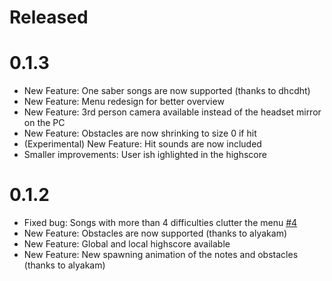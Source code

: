 # Released

# 0.1.3

* New Feature: One saber songs are now supported (thanks to dhcdht)
* New Feature: Menu redesign for better overview
* New Feature: 3rd person camera available instead of the headset mirror on the PC
* New Feature: Obstacles are now shrinking to size 0 if hit
* (Experimental) New Feature: Hit sounds are now included
* Smaller improvements: User ish ighlighted in the highscore

# 0.1.2

* Fixed bug: Songs with more than 4 difficulties clutter the menu [\#4](https://github.com/isenmann/OpenSaberVR/issues/4)
* New Feature: Obstacles are now supported (thanks to alyakam)
* New Feature: Global and local highscore available
* New Feature: New spawning animation of the notes and obstacles (thanks to alyakam)
